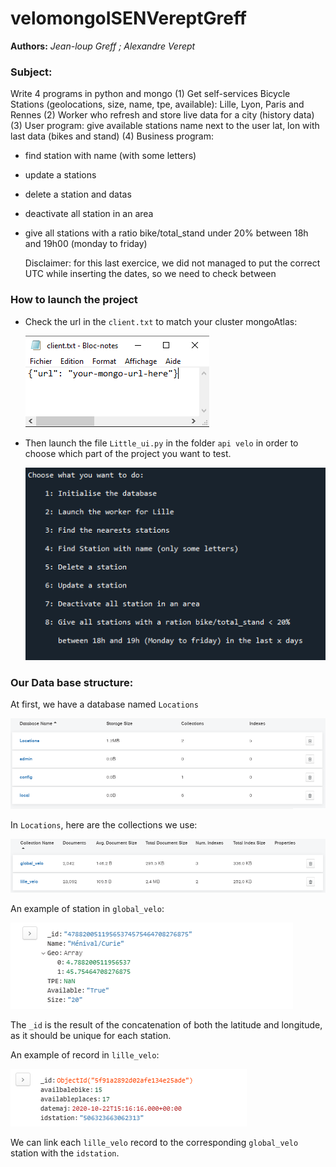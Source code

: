 # velomongoISENVereptGreff



**Authors:** *Jean-loup Greff ; Alexandre Verept*



### Subject:

Write 4 programs in python and mongo
(1) Get self-services Bicycle Stations (geolocations, size, name, tpe, available): Lille, Lyon, Paris and
Rennes
(2) Worker who refresh and store live data for a city (history data)
(3) User program: give available stations name next to the user lat, lon with last data (bikes and stand)
(4) Business program:

- find station with name (with some letters)

- update a stations

- delete a station and datas

- deactivate all station in an area

- give all stations with a ratio bike/total_stand under 20% between 18h and 19h00 (monday to
  friday)

  Disclaimer: for this last exercice, we did not managed to put the correct UTC while inserting the dates, so we need to check between

### How to launch the project

* Check the url in the `client.txt` to match your cluster mongoAtlas:

  !["url txt"](pictures/url.png)

* Then launch the file `Little_ui.py` in the folder `api velo` in order to choose which part of the project you want to test.

  !["littleUI"](pictures/choseprog.png)

### Our Data base structure:

At first, we have a database named `Locations`

!["databasesmongo"](pictures/databasesmongo.png)

In `Locations`, here are the collections we use:

!["Mongo db tables"](pictures/mongodbtables.png)

An example of station in `global_velo`:

!["globalexamples"](pictures/globalexamples.png)

The `_id` is the result of the concatenation of both the latitude and longitude, as it should be unique for each station.



An example of record in `lille_velo`:

!["lilleexamples"](pictures/lilleexamples.png)

We can link each `lille_velo` record to the corresponding `global_velo` station with the `idstation`.

